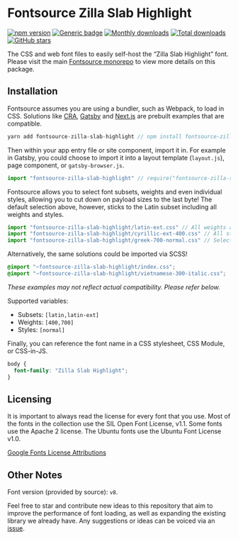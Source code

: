 # Fontsource Zilla Slab Highlight

[![npm version](https://badge.fury.io/js/fontsource-zilla-slab-highlight.svg)](https://www.npmjs.com/package/fontsource-zilla-slab-highlight) [![Generic badge](https://img.shields.io/badge/fontsource-passing-brightgreen)](https://github.com/DecliningLotus/fontsource) [![Monthly downloads](https://badgen.net/npm/dm/fontsource-zilla-slab-highlight)](https://github.com/DecliningLotus/fontsource) [![Total downloads](https://badgen.net/npm/dt/fontsource-zilla-slab-highlight)](https://github.com/DecliningLotus/fontsource) [![GitHub stars](https://img.shields.io/github/stars/DecliningLotus/fontsource.svg?style=social&label=Star)](https://GitHub.com/DecliningLotus/fontsource/stargazers/)

The CSS and web font files to easily self-host the “Zilla Slab Highlight” font. Please visit the main [Fontsource monorepo](https://github.com/DecliningLotus/fontsource) to view more details on this package.

## Installation

Fontsource assumes you are using a bundler, such as Webpack, to load in CSS. Solutions like [CRA](https://create-react-app.dev/), [Gatsby](https://www.gatsbyjs.org/) and [Next.js](https://nextjs.org/) are prebuilt examples that are compatible.

```javascript
yarn add fontsource-zilla-slab-highlight // npm install fontsource-zilla-slab-highlight
```

Then within your app entry file or site component, import it in. For example in Gatsby, you could choose to import it into a layout template (`layout.js`), page component, or `gatsby-browser.js`.

```javascript
import "fontsource-zilla-slab-highlight" // require("fontsource-zilla-slab-highlight")
```

Fontsource allows you to select font subsets, weights and even individual styles, allowing you to cut down on payload sizes to the last byte! The default selection above, however, sticks to the Latin subset including all weights and styles.

```javascript
import "fontsource-zilla-slab-highlight/latin-ext.css" // All weights and styles included.
import "fontsource-zilla-slab-highlight/cyrillic-ext-400.css" // All styles included.
import "fontsource-zilla-slab-highlight/greek-700-normal.css" // Select either normal or italic.
```

Alternatively, the same solutions could be imported via SCSS!

```scss
@import "~fontsource-zilla-slab-highlight/index.css";
@import "~fontsource-zilla-slab-highlight/vietnamese-300-italic.css";
```

_These examples may not reflect actual compatibility. Please refer below._

Supported variables:

- Subsets: `[latin,latin-ext]`
- Weights: `[400,700]`
- Styles: `[normal]`

Finally, you can reference the font name in a CSS stylesheet, CSS Module, or CSS-in-JS.

```css
body {
  font-family: "Zilla Slab Highlight";
}
```

## Licensing

It is important to always read the license for every font that you use.
Most of the fonts in the collection use the SIL Open Font License, v1.1. Some fonts use the Apache 2 license. The Ubuntu fonts use the Ubuntu Font License v1.0.

[Google Fonts License Attributions](https://fonts.google.com/attribution)

## Other Notes

Font version (provided by source): `v8`.

Feel free to star and contribute new ideas to this repository that aim to improve the performance of font loading, as well as expanding the existing library we already have. Any suggestions or ideas can be voiced via an [issue](https://github.com/DecliningLotus/fontsource/issues).
